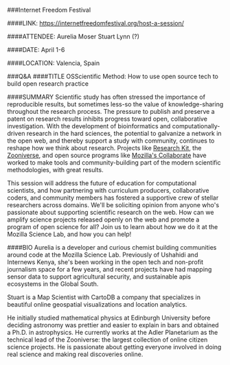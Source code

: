 ###Internet Freedom Festival

####LINK:
<https://internetfreedomfestival.org/host-a-session/>

####ATTENDEE:
Aurelia Moser
Stuart Lynn (?)

####DATE:
April 1-6

####LOCATION:
Valencia, Spain

###Q&A
####TITLE
OSScientific Method: How to use open source tech to build open research practice

####SUMMARY
Scientific study has often stressed the importance of reproducible results, but sometimes less-so the value of knowledge-sharing throughout the research process. The pressure to publish and preserve a patent on research results inhibits progress toward open, collaborative investigation. With the development of bioinformatics and computationally-driven research in the hard sciences, the potential to galvanize a network in the open web, and thereby support a study with community, continues to reshape how we think about research. Projects like [Research Kit](http://www.apple.com/researchkit/?cid=wwa-us-kwm-iphone), the [Zooniverse](https://www.zooniverse.org/), and open source programs like [Mozilla's Collaborate](https://www.mozillascience.org/collaborate) have worked to make tools and community-building part of the modern scientific methodologies, with great results.

This session will address the future of education for computational scientists, and how partnering with curriculum producers, collaborative coders, and community members has fostered a supportive crew of stellar researchers across domains. We'll be soliciting opinion from anyone who's passionate about supporting scientific research on the web. How can we amplify science projects released openly on the web and promote a program of open science for all? Join us to learn about how we do it at the Mozilla Science Lab, and how you can help!

####BIO
Aurelia is a developer and curious chemist building communities around code at the Mozilla Science Lab. Previously of Ushahidi and Internews Kenya, she's been working in the open tech and non-profit journalism space for a few years, and recent projects have had mapping sensor data to support agricultural security, and sustainable apis ecosystems in the Global South. 

Stuart is  a Map Scientist with CartoDB a company that specializes in beautiful online geospatial visualizations and location analytics.

He initially studied mathematical physics at Edinburgh University before deciding astronomy was prettier and easier to explain in bars and obtained a Ph.D. in astrophysics. He currently works at the Adler Planetarium as the technical lead of the Zooniverse: the largest collection of online citizen science projects. He is passionate about getting everyone involved in doing real science and making real discoveries online.
